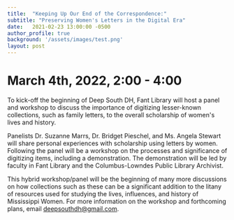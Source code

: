 ```yaml
---
title:  "Keeping Up Our End of the Correspondence:"
subtitle: "Preserving Women's Letters in the Digital Era"
date:   2021-02-23 13:00:00 -0500
author_profile: true
background: '/assets/images/test.png'
layout: post
---
```

# March 4th, 2022, 2:00 - 4:00
To kick-off the beginning of Deep South DH, Fant Library will host a panel and workshop to discuss the importance of digitizing lesser-known collections, such as family letters, to the overall scholarship of women's lives and history. 

Panelists Dr. Suzanne Marrs, Dr. Bridget Pieschel, and Ms. Angela Stewart will share personal experiences with scholarship using letters by women. Following the panel will be a workshop on the processes and significance of digitizing items, including a demonstration. The demonstration will be led by faculty in Fant Library and the Columbus-Lowndes Public Library Archivist. 

This hybrid workshop/panel will be the beginning of many more discussions on how collections such as these can be a significant addition to the litany of resources used for studying the lives, influences, and history of Mississippi Women. For more information on the workshop and forthcoming plans, email deepsouthdh@gmail.com.  

